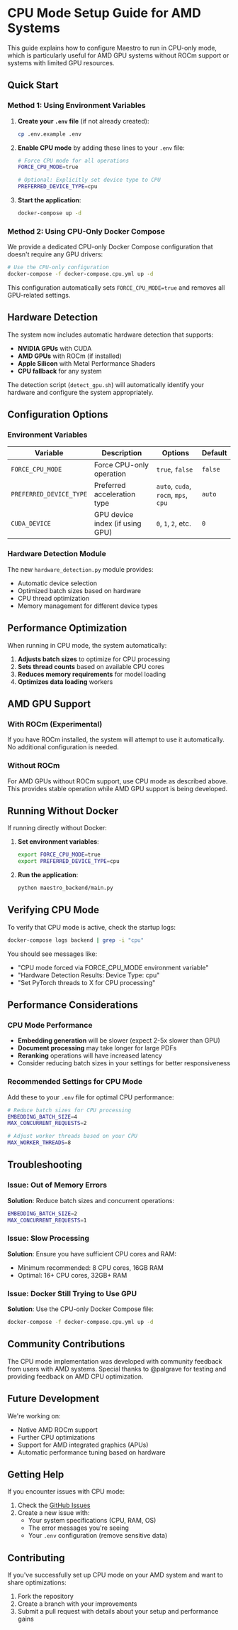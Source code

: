# CPU Mode Setup Guide for AMD Systems

This guide explains how to configure Maestro to run in CPU-only mode, which is particularly useful for AMD GPU systems without ROCm support or systems with limited GPU resources.

## Quick Start

### Method 1: Using Environment Variables

1. **Create your `.env` file** (if not already created):
   ```bash
   cp .env.example .env
   ```

2. **Enable CPU mode** by adding these lines to your `.env` file:
   ```bash
   # Force CPU mode for all operations
   FORCE_CPU_MODE=true
   
   # Optional: Explicitly set device type to CPU
   PREFERRED_DEVICE_TYPE=cpu
   ```

3. **Start the application**:
   ```bash
   docker-compose up -d
   ```

### Method 2: Using CPU-Only Docker Compose

We provide a dedicated CPU-only Docker Compose configuration that doesn't require any GPU drivers:

```bash
# Use the CPU-only configuration
docker-compose -f docker-compose.cpu.yml up -d
```

This configuration automatically sets `FORCE_CPU_MODE=true` and removes all GPU-related settings.

## Hardware Detection

The system now includes automatic hardware detection that supports:
- **NVIDIA GPUs** with CUDA
- **AMD GPUs** with ROCm (if installed)
- **Apple Silicon** with Metal Performance Shaders
- **CPU fallback** for any system

The detection script (`detect_gpu.sh`) will automatically identify your hardware and configure the system appropriately.

## Configuration Options

### Environment Variables

| Variable | Description | Options | Default |
|----------|-------------|---------|---------|
| `FORCE_CPU_MODE` | Force CPU-only operation | `true`, `false` | `false` |
| `PREFERRED_DEVICE_TYPE` | Preferred acceleration type | `auto`, `cuda`, `rocm`, `mps`, `cpu` | `auto` |
| `CUDA_DEVICE` | GPU device index (if using GPU) | `0`, `1`, `2`, etc. | `0` |

### Hardware Detection Module

The new `hardware_detection.py` module provides:
- Automatic device selection
- Optimized batch sizes based on hardware
- CPU thread optimization
- Memory management for different device types

## Performance Optimization

When running in CPU mode, the system automatically:

1. **Adjusts batch sizes** to optimize for CPU processing
2. **Sets thread counts** based on available CPU cores
3. **Reduces memory requirements** for model loading
4. **Optimizes data loading** workers

## AMD GPU Support

### With ROCm (Experimental)

If you have ROCm installed, the system will attempt to use it automatically. No additional configuration is needed.

### Without ROCm

For AMD GPUs without ROCm support, use CPU mode as described above. This provides stable operation while AMD GPU support is being developed.

## Running Without Docker

If running directly without Docker:

1. **Set environment variables**:
   ```bash
   export FORCE_CPU_MODE=true
   export PREFERRED_DEVICE_TYPE=cpu
   ```

2. **Run the application**:
   ```bash
   python maestro_backend/main.py
   ```

## Verifying CPU Mode

To verify that CPU mode is active, check the startup logs:

```bash
docker-compose logs backend | grep -i "cpu"
```

You should see messages like:
- "CPU mode forced via FORCE_CPU_MODE environment variable"
- "Hardware Detection Results: Device Type: cpu"
- "Set PyTorch threads to X for CPU processing"

## Performance Considerations

### CPU Mode Performance

- **Embedding generation** will be slower (expect 2-5x slower than GPU)
- **Document processing** may take longer for large PDFs
- **Reranking** operations will have increased latency
- Consider reducing batch sizes in your settings for better responsiveness

### Recommended Settings for CPU Mode

Add these to your `.env` file for optimal CPU performance:

```bash
# Reduce batch sizes for CPU processing
EMBEDDING_BATCH_SIZE=4
MAX_CONCURRENT_REQUESTS=2

# Adjust worker threads based on your CPU
MAX_WORKER_THREADS=8
```

## Troubleshooting

### Issue: Out of Memory Errors

**Solution**: Reduce batch sizes and concurrent operations:
```bash
EMBEDDING_BATCH_SIZE=2
MAX_CONCURRENT_REQUESTS=1
```

### Issue: Slow Processing

**Solution**: Ensure you have sufficient CPU cores and RAM:
- Minimum recommended: 8 CPU cores, 16GB RAM
- Optimal: 16+ CPU cores, 32GB+ RAM

### Issue: Docker Still Trying to Use GPU

**Solution**: Use the CPU-only Docker Compose file:
```bash
docker-compose -f docker-compose.cpu.yml up -d
```

## Community Contributions

The CPU mode implementation was developed with community feedback from users with AMD systems. Special thanks to @palgrave for testing and providing feedback on AMD CPU optimization.

## Future Development

We're working on:
- Native AMD ROCm support
- Further CPU optimizations
- Support for AMD integrated graphics (APUs)
- Automatic performance tuning based on hardware

## Getting Help

If you encounter issues with CPU mode:

1. Check the [GitHub Issues](https://github.com/murtaza-nasir/maestro/issues)
2. Create a new issue with:
   - Your system specifications (CPU, RAM, OS)
   - The error messages you're seeing
   - Your `.env` configuration (remove sensitive data)

## Contributing

If you've successfully set up CPU mode on your AMD system and want to share optimizations:

1. Fork the repository
2. Create a branch with your improvements
3. Submit a pull request with details about your setup and performance gains